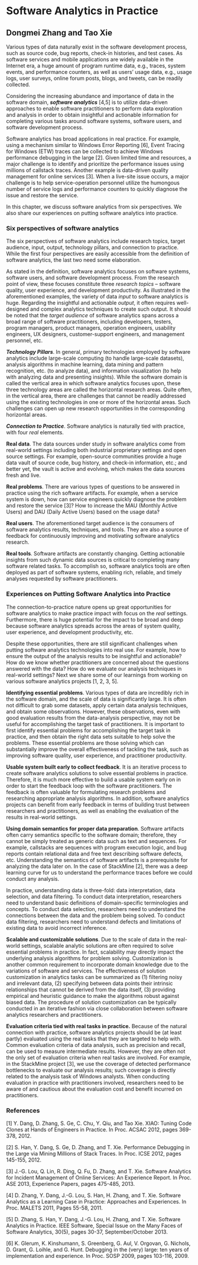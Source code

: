 # Software Analytics in Practice

## Dongmei Zhang and Tao Xie

Various types of data naturally exist in the software development process, such as source code, bug reports, check-in histories, and test cases. As software services and mobile applications are widely available in the Internet era, a huge amount of program runtime data, e.g., traces, system events, and performance counters, as well as users’ usage data, e.g., usage logs, user surveys, online forum posts, blogs, and tweets, can be readily collected. 

Considering the increasing abundance and importance of data in the software domain,  **_software analytics_** [4,5] is to utilize data-driven approaches to enable software practitioners to perform data exploration and analysis in order to obtain insightful and actionable information for completing various tasks around software systems, software users, and software development process.

Software analytics has broad applications in real practice. For example, using a mechanism similar to Windows Error Reporting [6], Event Tracing for Windows (ETW) traces can be collected to achieve Windows performance debugging in the large [2]. Given limited time and resources, a major challenge is to identify and prioritize the performance issues using millions of callstack traces. Another example is data-driven quality management for online services [3]. When a live-site issue occurs, a major challenge is to help service-operation personnel utilize the humongous number of service logs and performance counters to quickly diagnose the issue and restore the service.

In this chapter, we discuss software analytics from six perspectives. We also share our experiences on putting software analytics into practice.

### Six perspectives of software analytics

The six perspectives of software analytics include research topics, target audience, input, output, technology pillars, and connection to practice. While the first four perspectives are easily accessible from the definition of software analytics, the last two need some elaboration. 

As stated in the definition, software analytics focuses on software systems, software users, and software development process. From the research point of view, these focuses constitute three *research topics* – software quality, user experience, and development productivity. As illustrated in the aforementioned examples, the variety of data *input* to software analytics is huge. Regarding the insightful and actionable *output*, it often requires well-designed and complex analytics techniques to create such output. It should be noted that the *target audience* of software analytics spans across a broad range of software practitioners, including developers, testers, program managers, product managers, operation engineers, usability engineers, UX designers, customer-support engineers, and management personnel, etc.

**_Technology Pillars_**. In general, primary technologies employed by software analytics include large-scale computing (to handle large-scale datasets), analysis algorithms in machine learning, data mining and pattern recognition, etc. (to analyze data), and information visualization (to help with analyzing data and presenting insights). While the software domain is called the vertical area in which software analytics focuses upon, these three technology areas are called the horizontal research areas. Quite often, in the vertical area, there are challenges that cannot be readily addressed using the existing technologies in one or more of the horizontal areas. Such challenges can open up new research opportunities in the corresponding horizontal areas.

**_Connection to Practice_**. Software analytics is naturally tied with practice, with four *real* elements. 

**Real data**. The data sources under study in software analytics come from real-world settings including both industrial proprietary settings and open source settings. For example, open-source communities provide a huge data vault of source code, bug history, and check-in information, etc.; and better yet, the vault is active and evolving, which makes the data sources fresh and live.

**Real problems**. There are various types of questions to be answered in practice using the rich software artifacts. For example, when a service system is down, how can service engineers quickly diagnose the problem and restore the service [3]? How to increase the MAU (Monthly Active Users) and DAU (Daily Active Users) based on the usage data?

**Real users**. The aforementioned target audience is the consumers of software analytics results, techniques, and tools. They are also a source of feedback for continuously improving and motivating software analytics research.

**Real tools**. Software artifacts are constantly changing. Getting actionable insights from such dynamic data sources is critical to completing many software related tasks. To accomplish so, software analytics tools are often deployed as part of software systems, enabling rich, reliable, and timely analyses requested by software practitioners.

### Experiences on Putting Software Analytics into Practice

The connection-to-practice nature opens up great opportunities for software analytics to make practice impact with focus on the *real* settings. Furthermore, there is huge potential for the impact to be broad and deep because software analytics spreads across the areas of system quality, user experience, and development productivity, etc.

Despite these opportunities, there are still significant challenges when putting software analytics technologies into real use. For example, how to ensure the output of the analysis results to be insightful and actionable? How do we know whether practitioners are concerned about the questions answered with the data? How do we evaluate our analysis techniques in real-world settings? Next we share some of our learnings from working on various software analytics projects [1, 2, 3, 5]. 

**Identifying essential problems**. Various types of data are incredibly rich in the software domain, and the scale of data is significantly large. It is often not difficult to grab some datasets, apply certain data analysis techniques, and obtain some observations. However, these observations, even with good evaluation results from the data-analysis perspective, may not be useful for accomplishing the target task of practitioners. It is important to first identify essential problems for accomplishing the target task in practice, and then obtain the right data sets suitable to help solve the problems. These essential problems are those solving which can substantially improve the overall effectiveness of tackling the task, such as improving software quality, user experience, and practitioner productivity.  

**Usable system built early to collect feedback**. It is an iterative process to create software analytics solutions to solve essential problems in practice. Therefore, it is much more effective to build a usable system early on in order to start the feedback loop with the software practitioners. The feedback is often valuable for formulating research problems and researching appropriate analysis algorithms. In addition, software analytics projects can benefit from early feedback in terms of building trust between researchers and practitioners, as well as enabling the evaluation of the results in real-world settings.     

**Using domain semantics for proper data preparation**. Software artifacts often carry semantics specific to the software domain; therefore, they cannot be simply treated as generic data such as text and sequences. For example, callstacks are sequences with program execution logic, and bug reports contain relational data and free text describing software defects, etc. Understanding the semantics of software artifacts is a prerequisite for analyzing the data later on. In the case of StackMine [2], there was a deep learning curve for us to understand the performance traces before we could conduct any analysis. 

In practice, understanding data is three-fold: data interpretation, data selection, and data filtering. To conduct data interpretation, researchers need to understand basic definitions of domain-specific terminologies and concepts. To conduct data selection, researchers need to understand the connections between the data and the problem being solved. To conduct data filtering, researchers need to understand defects and limitations of existing data to avoid incorrect inference. 

**Scalable and customizable solutions**. Due to the scale of data in the real-world settings, scalable analytic solutions are often required to solve essential problems in practice. In fact, scalability may directly impact the underlying analysis algorithms for problem solving. Customization is another common requirement to incorporate domain knowledge due to the variations of software and services. The effectiveness of solution customization in analytics tasks can be summarized as (1) filtering noisy and irrelevant data, (2) specifying between data points their intrinsic relationships that cannot be derived from the data itself, (3) providing empirical and heuristic guidance to make the algorithms robust against biased data. The procedure of solution customization can be typically conducted in an iterative fashion via close collaboration between software analytics researchers and practitioners.  

**Evaluation criteria tied with real tasks in practice.** Because of the natural connection with practice, software analytics projects should be (at least partly) evaluated using the real tasks that they are targeted to help with. Common evaluation criteria of data analysis, such as precision and recall, can be used to measure intermediate results. However, they are often not the only set of evaluation criteria when real tasks are involved. For example, in the StackMine project [3], we use the coverage of detected performance bottlenecks to evaluate our analysis results; such coverage is directly related to the analysis task of Windows analysts. When conducting evaluation in practice with practitioners involved, researchers need to be aware of and cautious about the evaluation cost and benefit incurred on practitioners.  

### References

[1] Y. Dang, D. Zhang, S. Ge, C. Chu, Y. Qiu, and Tao Xie. XIAO: Tuning Code Clones at Hands of Engineers in Practice. In Proc. ACSAC 2012, pages 369-378, 2012.

[2] S. Han, Y. Dang, S. Ge, D. Zhang, and T. Xie. Performance Debugging in the Large via Mining Millions of Stack Traces. In Proc. ICSE 2012, pages 145-155, 2012.

[3] J.-G. Lou, Q. Lin, R. Ding, Q. Fu, D. Zhang, and T. Xie. Software Analytics for Incident Management of Online Services: An Experience Report. In Proc. ASE 2013, Experience Papers, pages 475-485, 2013.

[4] D. Zhang, Y. Dang, J.-G. Lou, S. Han, H. Zhang, and T. Xie. Software Analytics as a Learning Case in Practice: Approaches and Experiences. In Proc. MALETS 2011, Pages 55-58, 2011.

[5] D. Zhang, S. Han, Y. Dang, J.-G. Lou, H. Zhang, and T. Xie. Software Analytics in Practice. IEEE Software, Special Issue on the Many Faces of Software Analytics, 30(5), pages 30-37, September/October 2013.

[6] K. Glerum, K. Kinshumann, S. Greenberg, G. Aul, V. Orgovan, G. Nichols, D. Grant, G. Loihle, and G. Hunt. Debugging in the (very) large: ten years of implementation and experience. In Proc. SOSP 2009, pages 103-116, 2009.






